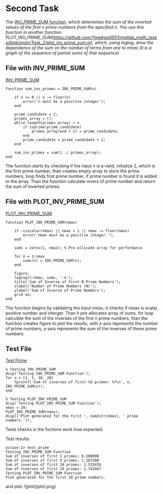 # Second Task
*The [INV_PRIME_SUM function](https://github.com/Yggdrasill501/matlab_math_tasks/blob/main/Task_2/inv_prime_sum.m), which determines the sum of the inverted values of the first n prime numbers from the specified n.
You use this function in another function PLOT_INV_PRIME_SUM(https://github.com/Yggdrasill501/matlab_math_tasks/blob/main/Task_2/plot_inv_prime_sum.m),
which, using loglog, drew the dependence of the sum on the number of terms from one to nmax (it is a graph of the sequence of partial sums of that sequence)*

## File with INV_PRIME_SUM
[INV_PRIME_SUM](https://github.com/Yggdrasill501/matlab_math_tasks/blob/main/Task_2/inv_prime_sum.m)

```
function sum_inv_primes = INV_PRIME_SUM(n)

    if n <= 0 || n ~= floor(n)
        error('n must be a positive integer');
    end

    prime_candidate = 2;
    primes_array = [];
    while length(primes_array) < n
        if isprime(prime_candidate)
            primes_array(end + 1) = prime_candidate;
        end
        prime_candidate = prime_candidate + 1;
    end

    sum_inv_primes = sum(1 ./ primes_array);
end
```
The function starts by checking if the input n is a valid, initialize 2, which is the first prime number, than creates empty array to store the prime numbers, loop finds first prime number, if prime number is found it is added to the array. Than the function calculate invers of prime number and return the sum of inverted primes.

## File with PLOT_INV_PRIME_SUM
[PLOT_INV_PRIME_SUM](https://github.com/Yggdrasill501/matlab_math_tasks/blob/main/Task_2/plot_inv_prime_sum.m)


```
function PLOT_INV_PRIME_SUM(nmax)

    if ~isscalar(nmax) || nmax < 1 || nmax ~= floor(nmax)
        error('nmax must be a positive integer.');
    end

    sums = zeros(1, nmax); % Pre-allocate array for performance

    for n = 1:nmax
        sums(n) = INV_PRIME_SUM(n);
    end

    figure;
    loglog(1:nmax, sums, '-o');
    title('Sum of Inverse of First N Prime Numbers');
    xlabel('Number of Prime Numbers (N)');
    ylabel('Sum of Inverse of Prime Numbers');
    grid on;
end
```

The function begins by validating the input nmax, it checks if nmax is scalar, positive number and interger. Than it pre-allocates array of sums, for loop calculate the sum of the inverses of the first n prime numbers, than the function creates figure to plot the results, with x-axis represents the number of prime numbers, y-axis represents the sum of the inverses of these prime numbers.

## Test File 
[Test Prime](https://github.com/Yggdrasill501/matlab_math_tasks/blob/main/Task_2/test_prime.m)


```
% Testing INV_PRIME_SUM
disp('Testing INV_PRIME_SUM Function');
for n = [1, 5, 10, 20]
    fprintf('Sum of inverses of first %d primes: %f\n', n, INV_PRIME_SUM(n));
end

% Testing PLOT_INV_PRIME_SUM
disp('Testing PLOT_INV_PRIME_SUM Function');
nmax = 20;
PLOT_INV_PRIME_SUM(nmax);
disp(['Plot generated for the first ', num2str(nmax), ' prime numbers.']);

```

Tests checks is the fuctions work how expected.

Test results:
```
octave:1> test_prime
Testing INV_PRIME_SUM Function
Sum of inverses of first 1 primes: 0.500000
Sum of inverses of first 5 primes: 1.267100
Sum of inverses of first 10 primes: 1.533439
Sum of inverses of first 20 primes: 1.742867
Testing PLOT_INV_PRIME_SUM Function
Plot generated for the first 20 prime numbers.
```
and plot:
![plot](plot.png}

